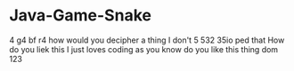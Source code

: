 # Java-Game-Snake
4
g4
bf
r4
how would you decipher a thing
I don't
5
532
35io
ped
that
How do you liek this
I just loves coding as you know
do you like this thing dom
123
